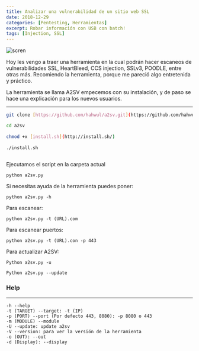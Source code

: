 ```yaml
---
title: Analizar una vulnerabilidad de un sitio web SSL
date: 2018-12-29
categories: [Pentesting, Herramientas]
excerpt: Robar información con USB con batch!
tags: [Injection, SSL]
---
```


![scren](https://cloud.githubusercontent.com/assets/13212227/26360322/c67cc642-4012-11e7-9db3-31f25a94222d.png)

Hoy les vengo a traer una herramienta en la cual podrán hacer escaneos de vulnerabilidades SSL, HeartBleed, CCS injection, SSLv3, POODLE, entre otras más. Recomiendo la herramienta, porque me pareció algo entretenida y práctico.  
  
La herramienta se llama A2SV empecemos con su instalación, y de paso se hace una explicación para los nuevos usuarios.  
  
----
 
```bash
git clone [https://github.com/hahwul/a2sv.git](https://github.com/hahwul/a2sv.git)

cd a2sv  
  
chmod +x [install.sh](http://install.sh/)    
    
./install.sh
  
```

Ejecutamos el script en la carpeta actual  
      
```
python a2sv.py
```

Si necesitas ayuda de la herramienta puedes poner:  

```
python a2sv.py -h  
```
 
Para escanear:    

```
python a2sv.py -t (URL).com  
```
  
Para escanear puertos:

```  
python a2sv.py -t (URL).con -p 443  
```  

Para actualizar A2SV:  
 ```  
Python a2sv.py -u  
  
Python a2sv.py --update 
```
    
### Help
----
```
-h --help  
-t (TARGET) --target: -t (IP)  
-p (PORT) --port (Por defecto 443, 8080): -p 8080 o 443    
-m (MODULE) --module  
-U --update: update a2sv  
-V --version: para ver la versión de la herramienta  
-o (OUT): --out  
-d (Display): --display
```